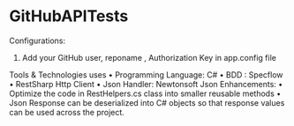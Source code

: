 # GitHubAPITests

Configurations:
1.	 Add your GitHub user, reponame , Authorization Key  in app.config file
<?xml version="1.0" encoding="utf-8" ?>
<configuration>
	<appSettings>
		<add key="GitHubUser" value="yourGitHubUser"/>
		<add key="repoName" value="yourrepoName"/>
		<add key="AuthToken" value="yourAuthToken"/>
	</appSettings>
</configuration>

Tools & Technologies uses
•	Programming Language: C#
•	BDD : Specflow
•	RestSharp Http Client
•	Json Handler: Newtonsoft Json
Enhancements: 
•	Optimize the code in RestHelpers.cs class into smaller reusable methods
•	Json Response can be deserialized into C# objects so that response values can be used across the project.
